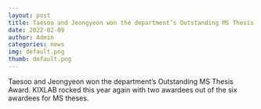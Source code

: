 ```yaml
---
layout: post
title: Taesoo and Jeongyeon won the department’s Outstanding MS Thesis Award
date: 2022-02-09
author: Admin
categories: news
img: default.png
thumb: default.png
---
```


Taesoo and Jeongyeon won the department’s Outstanding MS Thesis Award. KIXLAB rocked this year again with two awardees out of the six awardees for MS theses.
